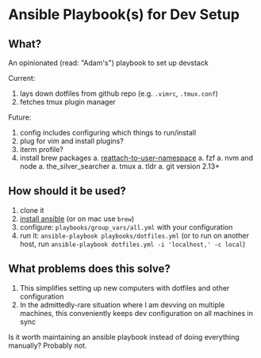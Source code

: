 # Ansible Playbook(s) for Dev Setup

## What?

An opinionated (read: "Adam's") playbook to set up devstack

Current:

1. lays down dotfiles from github repo (e.g. `.vimrc`, `.tmux.conf`)
1. fetches tmux plugin manager

Future:

1. config includes configuring which things to run/install
1. plug for vim and install plugins?
1. iterm profile?
1. install brew packages
    a. [reattach-to-user-namespace](https://github.com/ChrisJohnsen/tmux-MacOSX-pasteboard#quick-summary)
    a. fzf
    a. nvm and node
    a. the_silver_searcher
    a. tmux
    a. tldr
    a. git version 2.13+

## How should it be used?

1. clone it
1. [install ansible](http://docs.ansible.com/ansible/intro_installation.html#installing-the-control-machine) (or on mac use `brew`)
1. configure: `playbooks/group_vars/all.yml` with your configuration
1. run it: `ansible-playbook playbooks/dotfiles.yml` (or to run on another host, run `ansible-playbook dotfiles.yml -i 'localhost,' -c local`)

## What problems does this solve?

1. This simplifies setting up new computers with dotfiles and other configuration
1. In the admittedly-rare situation where I am devving on multiple machines, this conveniently keeps dev configuration on all machines in sync

Is it worth maintaining an ansible playbook instead of doing everything manually? Probably not.
